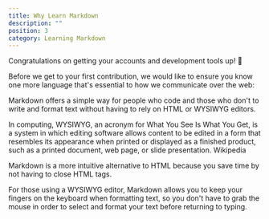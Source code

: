 ```yaml
---
title: Why Learn Markdown
description: ""
position: 3
category: Learning Markdown
---
```


Congratulations on getting your accounts and development tools up! 🏁

Before we get to your first contribution, we would like to ensure you know one more language that's essential to how we communicate over the web: 

Markdown offers a simple way for people who code and those who don't to write and format text without having to rely on HTML or WYSIWYG editors.

<alert>
In computing, WYSIWYG, an acronym for What You See Is What You Get, is a system in which editing software allows content to be edited in a form that resembles its appearance when printed or displayed as a finished product, such as a printed document, web page, or slide presentation. Wikipedia
</alert>

Markdown is a more intuitive alternative to HTML because you save time by not having to close HTML tags.

For those using a WYSIWYG editor, Markdown allows you to keep your fingers on the keyboard when formatting text, so you don't have to grab the mouse in order to select and format your text before returning to typing. 
